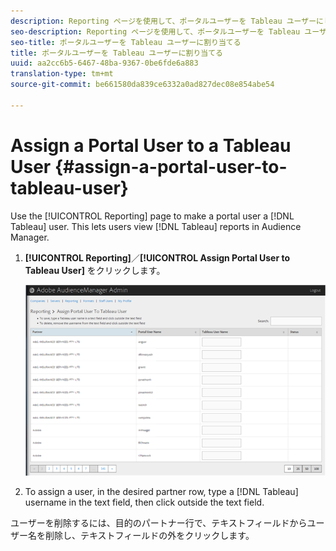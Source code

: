 ```yaml
---
description: Reporting ページを使用して、ポータルユーザーを Tableau ユーザーにします。これにより、ユーザーは Audience Manager で Tableau レポートを表示できます。
seo-description: Reporting ページを使用して、ポータルユーザーを Tableau ユーザーにします。これにより、ユーザーは Audience Manager で Tableau レポートを表示できます。
seo-title: ポータルユーザーを Tableau ユーザーに割り当てる
title: ポータルユーザーを Tableau ユーザーに割り当てる
uuid: aa2cc6b5-6467-48ba-9367-0be6fde6a883
translation-type: tm+mt
source-git-commit: be661580da839ce6332a0ad827dec08e854abe54

---
```



# Assign a Portal User to a Tableau User {#assign-a-portal-user-to-tableau-user}

<!-- t_tabeau.xml -->

Use the [!UICONTROL Reporting] page to make a portal user a [!DNL Tableau] user. This lets users view [!DNL Tableau] reports in Audience Manager.

1. **[!UICONTROL Reporting]**／**[!UICONTROL Assign Portal User to Tableau User]** をクリックします。

   ![](assets/tableau.png)

1. To assign a user, in the desired partner row, type a [!DNL Tableau] username in the text field, then click outside the text field.

ユーザーを削除するには、目的のパートナー行で、テキストフィールドからユーザー名を削除し、テキストフィールドの外をクリックします。
